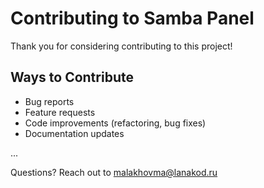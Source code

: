 # Contributing to Samba Panel

Thank you for considering contributing to this project!

## Ways to Contribute
- Bug reports
- Feature requests
- Code improvements (refactoring, bug fixes)
- Documentation updates

...

Questions? Reach out to malakhovma@lanakod.ru
